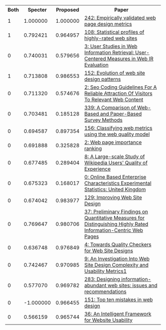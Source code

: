 <html><table><tr>
<th>Both</th>
<th>Specter</th>
<th>Proposed</th>
<th>Paper</th>
</tr>
<tr>
<td>1</td>
<td>1.000000</td>
<td>1.000000</td>
<td><a href="https://www.semanticscholar.org/paper/eb34f0bf360edaf5774c6a511e14e8c3414b5753">242: Empirically validated web page design metrics</a></td>
</tr>
<tr>
<td>1</td>
<td>0.792421</td>
<td>0.964957</td>
<td><a href="https://www.semanticscholar.org/paper/6c106179b8f4db08bacbfbfafd6a4ab4499f5ed9">108: Statistical profiles of highly-rated web sites</a></td>
</tr>
<tr>
<td>0</td>
<td>0.740031</td>
<td>0.579656</td>
<td><a href="https://www.semanticscholar.org/paper/e0fad68085449946673ef06dcfa66dfaf8a61acd">3: User Studies in Web Information Retrieval: User-Centered Measures in Web IR Evaluation</a></td>
</tr>
<tr>
<td>1</td>
<td>0.713808</td>
<td>0.986553</td>
<td><a href="https://www.semanticscholar.org/paper/5ce3bbe8340c01364282d76e729e968ad1331fb8">152: Evolution of web site design patterns</a></td>
</tr>
<tr>
<td>0</td>
<td>0.711320</td>
<td>0.574676</td>
<td><a href="https://www.semanticscholar.org/paper/75b5a2a434606d0b6f98be97160223ae5ded44c1">2: Seo Coding Guidelines For A Reliable Attraction Of Visitors To Relevant Web Content</a></td>
</tr>
<tr>
<td>0</td>
<td>0.703481</td>
<td>0.185128</td>
<td><a href="https://www.semanticscholar.org/paper/1c0d965e4d1fbf11b676e799490f90412a8806db">339: A Comparison of Web-Based and Paper-Based Survey Methods</a></td>
</tr>
<tr>
<td>0</td>
<td>0.694587</td>
<td>0.897354</td>
<td><a href="https://www.semanticscholar.org/paper/d4d139102db799cc02d424897b6b8e559719ecf6">156: Classifying web metrics using the web quality model</a></td>
</tr>
<tr>
<td>0</td>
<td>0.691888</td>
<td>0.325828</td>
<td><a href="https://www.semanticscholar.org/paper/08fe93de7c0d26587ebb9f84f76aff391cfb1d22">2: Web page importance ranking</a></td>
</tr>
<tr>
<td>0</td>
<td>0.677485</td>
<td>0.289404</td>
<td><a href="https://www.semanticscholar.org/paper/7a1ac44d4c2130c36293c258688a8d19383d1ca2">8: A Large-scale Study of Wikipedia Users' Quality of Experience</a></td>
</tr>
<tr>
<td>0</td>
<td>0.675323</td>
<td>0.168017</td>
<td><a href="https://www.semanticscholar.org/paper/c957f108ba57c2ad4f941dbe72ae46a9cc4e6f51">0: Online Based Enterprise Characteristics Experimental Statistics: United Kingdom</a></td>
</tr>
<tr>
<td>0</td>
<td>0.674042</td>
<td>0.983977</td>
<td><a href="https://www.semanticscholar.org/paper/9ce82b22e13fc0e9ee52776f7287c39819861bc6">129: Improving Web Site Design</a></td>
</tr>
<tr>
<td>0</td>
<td>0.769647</td>
<td>0.980706</td>
<td><a href="https://www.semanticscholar.org/paper/85fb0b19412db2f0abd451dcf105ac57de6673ab">37: Preliminary Findings on Quantitative Measures for Distinguishing Highly Rated Information-Centric Web Pages</a></td>
</tr>
<tr>
<td>0</td>
<td>0.636748</td>
<td>0.976849</td>
<td><a href="https://www.semanticscholar.org/paper/127de0d239382ddbe07ebcd33d3a860a185ac31c">4: Towards Quality Checkers for Web Site Designs</a></td>
</tr>
<tr>
<td>0</td>
<td>0.742467</td>
<td>0.970985</td>
<td><a href="https://www.semanticscholar.org/paper/f83b6fd180bf26fe736bbf6c574255bfd5300114">9: An Investigation Into Web Site Design Complexity and Usability Metrics1</a></td>
</tr>
<tr>
<td>0</td>
<td>0.577070</td>
<td>0.969782</td>
<td><a href="https://www.semanticscholar.org/paper/8c370738e9a69562162c66dbf720ef696315085a">283: Designing information-abundant web sites: issues and recommendations</a></td>
</tr>
<tr>
<td>0</td>
<td>-1.000000</td>
<td>0.966455</td>
<td><a href="https://www.semanticscholar.org/paper/e0a11d007cfe9fb16ef0c99548ca2e73d9bfcae8">151: Top ten mistakes in web design</a></td>
</tr>
<tr>
<td>0</td>
<td>0.566159</td>
<td>0.965744</td>
<td><a href="https://www.semanticscholar.org/paper/6efedd6d1086e52fc7d4db1af6e4ad5d84bac6c1">36: An Intelligent Framework for Website Usability</a></td>
</tr>
</table></html>
